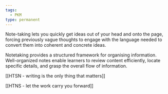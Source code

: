 ```yaml
---
tags:
  - PKM
type: permanent
---
```

Note-taking lets you quickly get ideas out of your head and onto the page, forcing previously vague thoughts to engage with the language needed to convert them into coherent and concrete ideas. 

Notetaking provides a structured framework for organising information. Well-organized notes enable learners to review content efficiently, locate specific details, and grasp the overall flow of information.


[[HTSN - writing is the only thing that matters]]

[[HTNS - let the work carry you forward]]

